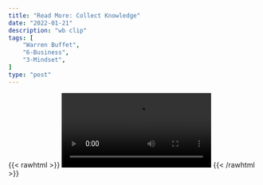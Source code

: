 ```yaml
---
title: "Read More: Collect Knowledge"
date: "2022-01-21"
description: "wb clip"
tags: [
    "Warren Buffet",
    "6-Business",
    "3-Mindset",
]
type: "post"
---
```

{{< rawhtml >}}
    <video width="auto" height="auto" controls>
        <source src="https://clips.dev00ps.com/Warren%20Buffet/read_lots.mp4" type="video/mp4"> 
    </video>
{{< /rawhtml >}}